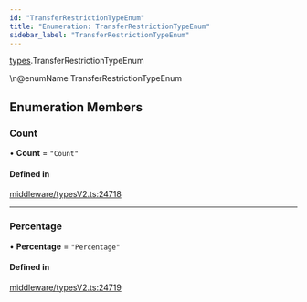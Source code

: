 ```yaml
---
id: "TransferRestrictionTypeEnum"
title: "Enumeration: TransferRestrictionTypeEnum"
sidebar_label: "TransferRestrictionTypeEnum"
---
```


[types](../../../modules/Types/Types.md).TransferRestrictionTypeEnum

\n@enumName TransferRestrictionTypeEnum

## Enumeration Members

### Count

• **Count** = ``"Count"``

#### Defined in

[middleware/typesV2.ts:24718](https://github.com/PolymeshAssociation/polymesh-sdk/blob/5a778578/src/middleware/typesV2.ts#L24718)

___

### Percentage

• **Percentage** = ``"Percentage"``

#### Defined in

[middleware/typesV2.ts:24719](https://github.com/PolymeshAssociation/polymesh-sdk/blob/5a778578/src/middleware/typesV2.ts#L24719)
